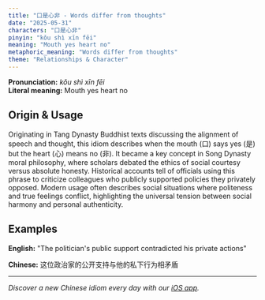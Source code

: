 ```yaml
---
title: "口是心非 - Words differ from thoughts"
date: "2025-05-31"
characters: "口是心非"
pinyin: "kǒu shì xīn fēi"
meaning: "Mouth yes heart no"
metaphoric_meaning: "Words differ from thoughts"
theme: "Relationships & Character"
---
```


**Pronunciation:** *kǒu shì xīn fēi*  
**Literal meaning:** Mouth yes heart no

## Origin & Usage

Originating in Tang Dynasty Buddhist texts discussing the alignment of speech and thought, this idiom describes when the mouth (口) says yes (是) but the heart (心) means no (非). It became a key concept in Song Dynasty moral philosophy, where scholars debated the ethics of social courtesy versus absolute honesty. Historical accounts tell of officials using this phrase to criticize colleagues who publicly supported policies they privately opposed. Modern usage often describes social situations where politeness and true feelings conflict, highlighting the universal tension between social harmony and personal authenticity.

## Examples

**English:** "The politician's public support contradicted his private actions"

**Chinese:** 这位政治家的公开支持与他的私下行为相矛盾

---

*Discover a new Chinese idiom every day with our [iOS app](https://apps.apple.com/us/app/daily-chinese-idioms/id6670238264).*
